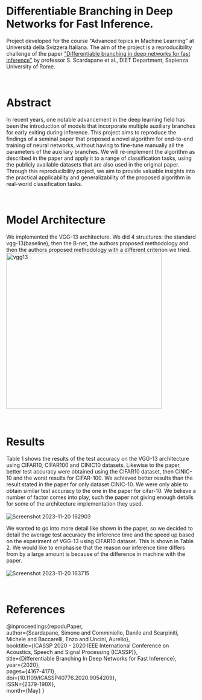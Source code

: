 #  Differentiable Branching in Deep Networks for Fast Inference.
Project developed for the course "Advanced topics in Machine Learning" at Università della Svizzera Italiana.
The aim of the project is a reproducibility challenge of the paper ["Differentiable branching in deep networks for fast inference"](https://ieeexplore.ieee.org/document/9054209) by professor S. Scardapane et al., DIET Department, Sapienza University of Rome.

<br>

# Abstract
In recent years, one notable advancement in the deep learning field has been the introduction of
models that incorporate multiple auxiliary branches for early exiting during inference. This project
aims to reproduce the findings of a seminal paper that proposed a novel algorithm for end-to-end
training of neural networks, without having to fine-tune manually all the parameters of the auxiliary
branches. We will re-implement the algorithm as described in the paper and apply it to a range
of classification tasks, using the publicly available datasets that are also used in the original paper.
Through this reproducibility project, we aim to provide valuable insights into the practical applicability
and generalizability of the proposed algorithm in real-world classification tasks.

<br>

# Model Architecture 
We implemented the VGG-13 architecture. We did 4 structures: the standard vgg-13(baseline), then the B-net, the authors proposed methodology and then the authors proposed methodology with a different criterion we tried. <br>
<img width="412" alt="vgg13" src="https://github.com/RobertoNeglia/Multi-branch-Neural-Network/assets/44726422/09f4b6d3-b47f-46b6-9dc8-00b63ee7c866">

<br>

# Results
Table 1 shows the results of the test accuracy on the VGG-13 architecture using CIFAR10, CIFAR100 and CINIC10
datasets. Likewise to the paper, better test accuracy were obtained using the CIFAR10 dataset, then CINIC-10 and
the worst results for CIFAR-100. We achieved better results than the result stated in the paper for only dataset
CINIC-10. We were only able to obtain similar test accuracy to the one in the paper for cifar-10. We believe a number
of factor comes into play, such the paper not giving enough details for some of the architecture implementation they used. <br><br>
![Screenshot 2023-11-20 162903](https://github.com/RobertoNeglia/Multi-branch-Neural-Network/assets/44726422/2576e177-3e04-4ae8-b5b1-0e1e4f24fd65)

We wanted to go into more detail like shown in the paper, so we decided to detail the average test accuracy the inference time and the speed up based on the experiment of VGG-13 using CIFAR10 dataset. This is shown in
Table 2. We would like to emphasise that the reason our inference time differs from by a large amount is because of the difference in machine with the paper.<br><br>
![Screenshot 2023-11-20 163715](https://github.com/RobertoNeglia/Multi-branch-Neural-Network/assets/44726422/4ef54cfc-3bc8-48da-bf5c-c37e08883d28)

<br>

# References
@inproceedings{repoduPaper,<br>
  author={Scardapane, Simone and Comminiello, Danilo and Scarpiniti, Michele and Baccarelli, Enzo and Uncini, Aurelio},<br>
  booktitle={ICASSP 2020 - 2020 IEEE International Conference on Acoustics, Speech and Signal Processing (ICASSP)}, <br>
  title={Differentiable Branching In Deep Networks for Fast Inference}, <br>
  year={2020},<br>
  pages={4167-4171},<br>
  doi={10.1109/ICASSP40776.2020.9054209},<br>
  ISSN={2379-190X},<br>
  month={May}
}
